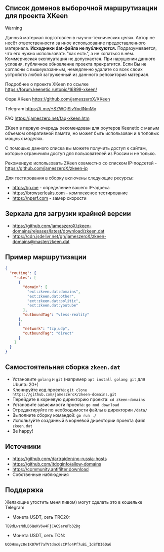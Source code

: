 ## Список доменов выборочной маршрутизации для проекта XKeen
> [!WARNING]
> Данный материал подготовлен в научно-технических целях.
> Автор не несёт ответственности за иное использование предоставленного материала.
> **Исходники dat-файла не публикуются.** Подразумевается, что его нужно использовать "как есть", а не копаться в нём.
> Коммерческая эксплуатация не допускается. При нарушении данного условия, публичное обновление проекта прекратится.
> Если Вы не согласны с вышеуказанным, немедленно удалите со всех своих устройств любой загруженный из даннного репозитория материал.

Подробнее о проекте XKeen по ссылке <https://forum.keenetic.ru/topic/16899-xkeen/>

Форк XKeen <https://github.com/jameszeroX/XKeen>

Telegram <https://t.me/+SZWOjSlvYpdlNmMy>

FAQ <https://jameszero.net/faq-xkeen.htm>

ZKeen в первую очередь рекомендован для роутеров Keenetic с малым объемом оперативной памяти, но может быть использован и в топовых мощных моделях.

С помощью данного списка вы можете получить доступ к сайтам, которые ограничили доступ для пользователей из России и не только.

Рекомендую использовать ZKeen совместно со списком IP-подсетей - <https://github.com/jameszeroX/zkeen-ip>

Для тестирования в сборку включены следующие ресурсы:
- <https://ip.me> - определение вашего IP-адреса
- <https://browserleaks.com> - комплексное тестирование
- <https://nperf.com> - замер скорости

## Зеркала для загрузки крайней версии

- <https://github.com/jameszeroX/zkeen-domains/releases/latest/download/zkeen.dat>
- <https://cdn.jsdelivr.net/gh/jameszeroX/zkeen-domains@master/zkeen.dat>

## Пример маршрутизации

```json
{
  "routing": {
    "rules": [
      {
        "domain": [
          "ext:zkeen.dat:domains",
          "ext:zkeen.dat:other",
          "ext:zkeen.dat:politic",
          "ext:zkeen.dat:youtube"
        ],
        "outboundTag": "vless-reality"
      },
      {
        "network": "tcp,udp",
        "outboundTag": "direct"
      }
    ]
  }
}
```

## Самостоятельная сборка `zkeen.dat`

- Установите `golang` и `git` (например `apt install golang git` для Ubuntu 20+)
- Клонируйте код проекта: `git clone https://github.com/jameszeroX/zkeen-domains.git`
- Перейдите в корневую директорию проекта: `cd zkeen-domains`
- Установите зависимости проекта: `go mod download`
- Отредактируйте по необходимости файлы в директории `/data/`
- Выполните сборку командой: `go run ./`
- Используйте созданный в корневой директории проекта файл `zkeen.dat`
- Be happy!

## Источники
- https://github.com/dartraiden/no-russia-hosts
- https://github.com/itdoginfo/allow-domains
- https://community.antifilter.download
- Собственные наблюдения

## Поддержка
Желающие угостить меня пивом) могут сделать это в кошельке Telegram
- Монета USDT, сеть TRC20:
```
TB9dLwzNdLB6QeKV6w4FjCACSarePb32Dg
```
- Монета USDT, сеть TON:
```
UQDHmmyz0e1K07Wf7aTVtdmcGzCPfo4Pf7uBi_Id8TDI6Da6
```

